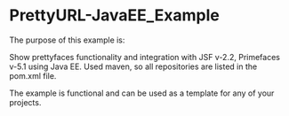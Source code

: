 PrettyURL-JavaEE_Example
========================
The purpose of this example is:

Show prettyfaces functionality and integration with JSF v-2.2, Primefaces v-5.1 using Java EE.
Used maven, so all repositories are listed in the pom.xml file.

The example is functional and can be used as a template for any of your projects.
